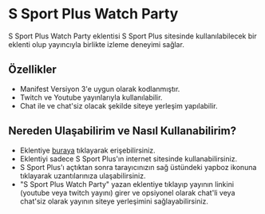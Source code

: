 # S Sport Plus Watch Party

S Sport Plus Watch Party eklentisi S Sport Plus sitesinde kullanılabilecek bir eklenti olup yayıncıyla birlikte izleme deneyimi sağlar.

## Özellikler
- Manifest Versiyon 3'e uygun olarak kodlanmıştır.
- Twitch ve Youtube yayınlarıyla kullanılabilir.
- Chat ile ve chat'siz olacak şekilde siteye yerleşim yapılabilir.

## Nereden Ulaşabilirim ve Nasıl Kullanabilirim?

- Eklentiye [buraya](https://chrome.google.com/webstore/detail/s-sport-plus-watchparty/fjknckoobefjojgbpbfgddillaldjocf) tıklayarak erişebilirsiniz.
- Eklentiyi sadece S Sport Plus'ın internet sitesinde kullanabilirsiniz.
- S Sport Plus'ı açtıktan sonra tarayıcınızın sağ üstündeki yapboz ikonuna tıklayarak uzantılarınıza ulaşabilirsiniz.
- "S Sport Plus Watch Party" yazan eklentiye tıklayıp yayının linkini (youtube veya twitch yayını) girer ve opsiyonel olarak chat'li veya chat'siz olarak yayının siteye yerleşimini sağlayabilirsiniz.
